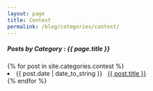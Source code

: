 ```yaml
---
layout: page
title: Contest
permalink: /blog/categories/contest/
---
```


<h5> Posts by Category : {{ page.title }} </h5>

<div class="card">
{% for post in site.categories.contest %}
 <li class="category-posts"><span>{{ post.date | date_to_string }}</span> &nbsp; <a href="{{ post.url }}">{{ post.title }}</a></li>
{% endfor %}
</div>
